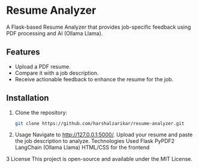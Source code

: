 # Resume Analyzer

A Flask-based Resume Analyzer that provides job-specific feedback using PDF processing and AI (Ollama Llama).

## Features
- Upload a PDF resume.
- Compare it with a job description.
- Receive actionable feedback to enhance the resume for the job.

## Installation
1. Clone the repository:
   ```bash
   git clone https://github.com/harshalzarikar/resume-analyzer.git
2. Usage
Navigate to http://127.0.0.1:5000/.
Upload your resume and paste the job description to analyze.
Technologies Used
Flask
PyPDF2
LangChain (Ollama Llama)
HTML/CSS for the frontend

3 License
This project is open-source and available under the MIT License.

